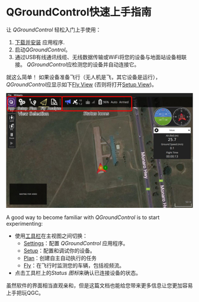 # QGroundControl快速上手指南

让 *QGroundControl* 轻松入门上手使用：

1. [下载并安装](../getting_started/download_and_install.md) 应用程序.
2. 启动*QGroundControl*。 
3. 通过USB有线通讯线缆、无线数据传输或WiFi将您的设备与地面站设备相联接。 *QGroundControl*应检测您的设备并自动连接它。

就这么简单！ 如果设备准备飞行（无人机是飞，其它设备是运行），*QGroundControl*应显示如下[Fly View](../FlyView/FlyView.md) (否则将打开[Setup View](../SetupView/SetupView.md))。

![](../../assets/quickstart/fly_view_connected_vehicle.jpg)

A good way to become familiar with *QGroundControl* is to start experimenting:

- 使用[工具栏](../toolbar/toolbar.md)在主视图之间切换： 
  - [Settings](../SettingsView/SettingsView.md)：配置 *QGroundControl* 应用程序。
  - [Setup](../SetupView/SetupView.md)：配置和调试你的设备。
  - [Plan](../PlanView/PlanView.md)：创建自主自动执行的任务
  - [Fly](../FlyView/FlyView.md)：在飞行时监测您的车辆，包括视频流。
- 点击工具栏上的*Status 图标*来确认已连接设备的状态。 

虽然软件的界面相当直观亲和，但是这篇文档也能给您带来更多信息让您更加容易上手把玩QGC。